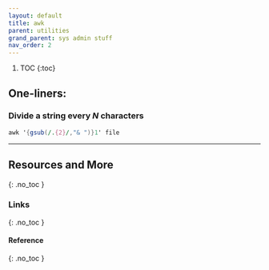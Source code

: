 ```yaml
---
layout: default
title: awk
parent: utilities
grand_parent: sys admin stuff
nav_order: 2
---
```


1. TOC
{:toc}

## One-liners: 
### Divide a string every *N* characters
```awk
awk '{gsub(/.{2}/,"& ")}1' file
```



---

## Resources and More
{: .no_toc }
### Links
{: .no_toc }
#### Reference
{: .no_toc }


